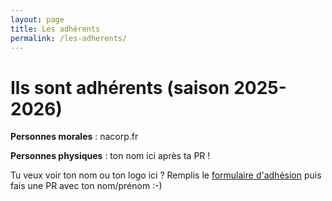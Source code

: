 ```yaml
---
layout: page
title: Les adhérents
permalink: /les-adherents/
---
```


# Ils sont adhérents (saison 2025-2026)


__Personnes morales__ : nacorp.fr

__Personnes physiques__ : ton nom ici après ta PR !

Tu veux voir ton nom ou ton logo ici ? 
Remplis le [formulaire d'adhésion](/pourquoi-comment-adherer/) puis fais une PR avec ton nom/prénom :-)